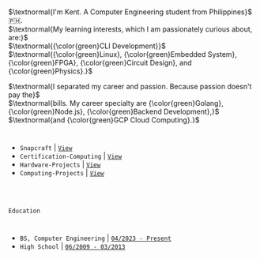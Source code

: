<br />

$\textnormal{I'm Kent. A Computer Engineering student from Philippines}$ 🇵🇭. <br />
$\textnormal{My learning interests, which I am passionately curious about, are:}$ <br />
$\textnormal{{\color{green}CLI Development}}$ <br />
$\textnormal{{\color{green}Linux}, {\color{green}Embedded System}, {\color{green}FPGA}, {\color{green}Circuit Design}, and {\color{green}Physics}.}$

$\textnormal{I separated my career and passion. Because passion doesn't pay the}$ <br />
$\textnormal{bills. My career specialty are {\color{green}Golang}, {\color{green}Node.js}, {\color{green}Backend Development},}$ <br />
$\textnormal{and {\color{green}GCP Cloud Computing}.}$

#
- `Snapcraft` | [`View`](https://snapcraft.io/publisher/kentlouisetonino) <br />
- `Certification-Computing` | [`View`](https://github.com/kentlouisetonino/kentlouisetonino/blob/develop/certification/Computing.md) <br />
- `Hardware-Projects` | [`View`](https://github.com/stars/kentlouisetonino/lists/hardware-projects) <br />
- `Computing-Projects` | [_`View`_](https://github.com/stars/kentlouisetonino/lists/computing-projects) <br />


<br />
<br />

`Education`
#

- `BS, Computer Engineering` | [`04/2023 - Present`](https://github.com/kentlouisetonino/kentlouisetonino/blob/develop/education/02-BS-Computer-Engineering.md)
- `High School` | [`06/2009 - 03/2013`](https://github.com/kentlouisetonino/kentlouisetonino/blob/develop/education/01-High-School.md)
